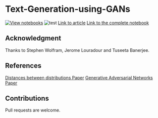 # Text-Generation-using-GANs
[![View notebooks](https://wolfr.am/HAAhzkRq)](https://wolfr.am/ObM2hfar)
![test](https://user-images.githubusercontent.com/53033648/87689690-83c40d00-c756-11ea-902b-3f07c23b4cc2.gif)
[Link to article](https://wolfr.am/OadvsY6x)
[Link to the complete notebook](https://notebookarchive.org/2020-07-6hfo8lo)


## Acknowledgment

Thanks to Stephen Wolfram, Jerome Louradour and Tuseeta Banerjee. 

## References

[Distances between distributions Paper](https://link.springer.com/chapter/10.1007/978-3-540-27868-9_28)
[Generative Adversarial Networks Paper](https://arxiv.org/abs/1406.2661)

## Contributions

Pull requests are welcome.
